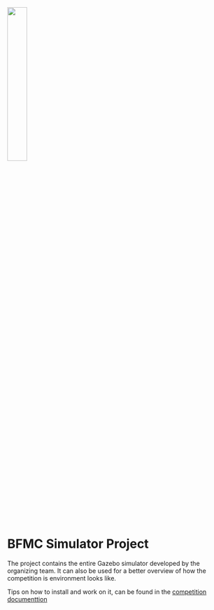 <img src="https://github.com/ECC-BFMC/Simulator/blob/main/Picture1.png" width=30% height=30%>

# BFMC Simulator Project

The project contains the entire Gazebo simulator developed by the organizing team. It can also be used for a better overview of how the competition is environment looks like. 

Tips on how to install and work on it, can be found in the [competition documenttion](https://bosch-future-mobility-challenge-documentation.readthedocs-hosted.com/data/simulator.html)
